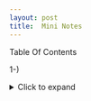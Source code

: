 ```yaml
---
layout: post
title:  Mini Notes
---
```


Table Of Contents

1-)

<details>
    <summary>Click to expand</summary>
  dwaddad 

</details>

